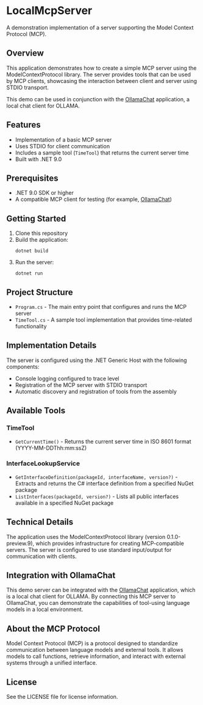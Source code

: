 # LocalMcpServer

A demonstration implementation of a server supporting the Model Context Protocol (MCP).

## Overview

This application demonstrates how to create a simple MCP server using the ModelContextProtocol library. The server provides tools that can be used by MCP clients, showcasing the interaction between client and server using STDIO transport.

This demo can be used in conjunction with the [OllamaChat](https://github.com/DimonSmart/OllamaChat) application, a local chat client for OLLAMA.

## Features

- Implementation of a basic MCP server
- Uses STDIO for client communication
- Includes a sample tool (`TimeTool`) that returns the current server time
- Built with .NET 9.0

## Prerequisites

- .NET 9.0 SDK or higher
- A compatible MCP client for testing (for example, [OllamaChat](https://github.com/DimonSmart/OllamaChat))

## Getting Started

1. Clone this repository
2. Build the application:
   ```
   dotnet build
   ```
3. Run the server:
   ```
   dotnet run
   ```

## Project Structure

- `Program.cs` - The main entry point that configures and runs the MCP server
- `TimeTool.cs` - A sample tool implementation that provides time-related functionality

## Implementation Details

The server is configured using the .NET Generic Host with the following components:

- Console logging configured to trace level
- Registration of the MCP server with STDIO transport
- Automatic discovery and registration of tools from the assembly

## Available Tools

### TimeTool

- `GetCurrentTime()` - Returns the current server time in ISO 8601 format (YYYY-MM-DDThh:mm:ssZ)

### InterfaceLookupService

- `GetInterfaceDefinition(packageId, interfaceName, version?)` - Extracts and returns the C# interface definition from a specified NuGet package
- `ListInterfaces(packageId, version?)` - Lists all public interfaces available in a specified NuGet package

## Technical Details

The application uses the ModelContextProtocol library (version 0.1.0-preview.9), which provides infrastructure for creating MCP-compatible servers. The server is configured to use standard input/output for communication with clients.

## Integration with OllamaChat

This demo server can be integrated with the [OllamaChat](https://github.com/DimonSmart/OllamaChat) application, which is a local chat client for OLLAMA. By connecting this MCP server to OllamaChat, you can demonstrate the capabilities of tool-using language models in a local environment.

## About the MCP Protocol

Model Context Protocol (MCP) is a protocol designed to standardize communication between language models and external tools. It allows models to call functions, retrieve information, and interact with external systems through a unified interface.

## License

See the LICENSE file for license information.
